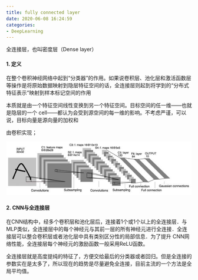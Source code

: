 ```yaml
---
title: fully connected layer 
date: 2020-06-08 16:24:59
categories:
- DeepLearning
---
```

全连接层，也叫密度层（Dense layer）

#### 1. 定义

在整个卷积神经网络中起到“分类器”的作用。如果说卷积层、池化层和激活函数层等操作是将原始数据映射到隐层特征空间的话，全连接层则起到将学到的“分布式特征表示”映射到样本标记空间的作用

本质就是由一个特征空间线性变换到另一个特征空间。目标空间的任一维——也就是隐层的一个 cell——都认为会受到源空间的每一维的影响。不考虑严谨，可以说，目标向量是源向量的加权和

由卷积实现；

![img](/imags/v2-2e9a9de3ce6493bbf9c0a6dead4e3ba8_720w.jpg)

#### 2. CNN与全连接层

在CNN结构中，经多个卷积层和池化层后，连接着1个或1个以上的全连接层．与MLP类似，全连接层中的每个神经元与其前一层的所有神经元进行全连接．全连接层可以整合卷积层或者池化层中具有类别区分性的局部信息．为了提升 CNN网络性能，全连接层每个神经元的激励函数一般采用ReLU函数。

全连接层就是高度提纯的特征了，方便交给最后的分类器或者回归。但是全连接的参数实在是太多了，所以现在的趋势是尽量避免全连接，目前主流的一个方法是全局平均值。